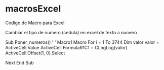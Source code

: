 # macrosExcel
Codigo de Macro para Excel

Cambiar el tipo de numero (cedula) en excel de texto a numero

Sub Poner_numeros()
'
' Macro1 Macro
For i = 1 To 3744
    Dim valor
    valor = ActiveCell.Value
    ActiveCell.FormulaR1C1 = CLngLng(valor)
    ActiveCell.Offset(1, 0).Select
    
Next
End Sub
